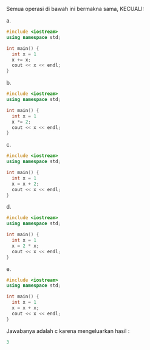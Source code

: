 Semua operasi di bawah ini bermakna sama, KECUALI:


a. 
```cpp
#include <iostream>
using namespace std;

int main() {
  int x = 1
  x += x;
  cout << x << endl;
}
```

b.
```cpp
#include <iostream>
using namespace std;

int main() {
  int x = 1
  x *= 2;
  cout << x << endl;
}
```
c. 
```cpp
#include <iostream>
using namespace std;

int main() {
  int x = 1
  x = x + 2;
  cout << x << endl;
}
```
d.
```cpp
#include <iostream>
using namespace std;

int main() {
  int x = 1
  x = 2 * x;
  cout << x << endl;
}
```
e. 
```cpp
#include <iostream>
using namespace std;

int main() {
  int x = 1
  x = x + x;
  cout << x << endl;
}
```

Jawabanya adalah c karena mengeluarkan hasil :
```cpp
3
```
